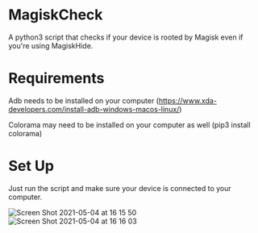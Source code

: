 # MagiskCheck
A python3 script that checks if your device is rooted by Magisk even if you're using MagiskHide.



# Requirements
Adb needs to be installed on your computer (https://www.xda-developers.com/install-adb-windows-macos-linux/)

Colorama may need to be installed on your computer as well (pip3 install colorama)



# Set Up
Just run the script and make sure your device is connected to your computer.

![Screen Shot 2021-05-04 at 16 15 50](https://user-images.githubusercontent.com/66463744/117009063-091faa80-acf4-11eb-9083-8e265370eacc.png)
![Screen Shot 2021-05-04 at 16 16 03](https://user-images.githubusercontent.com/66463744/117009067-09b84100-acf4-11eb-8cd0-75cf81ecd4b5.png)
